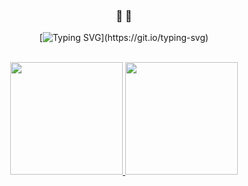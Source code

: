 <div align = center>

### 💢 💢 



[![Typing SVG](https://readme-typing-svg.demolab.com/?color=730808&size=35&center=true&vCenter=true&width=1000&lines=Hi,+my+name+is+Nicolas+de+Mello;I+have+19+years+old;I'm+from+Brazil,+Sp;FullStack+Developer!)](https://git.io/typing-svg)



<br>

<div align="center">
  <a href="https://github.com/niccmello">
    <img height="180cm" src="https://github-readme-stats.vercel.app/api?username=niccmello&show_icons=true&theme=radical&include_all_commits=true&count_private=true"/>
    <img height="180cm" src="https://github-readme-stats.vercel.app/api/top-langs/?username=niccmello&layout=compact&langs_count=7&theme=radical"/>
</div> 

